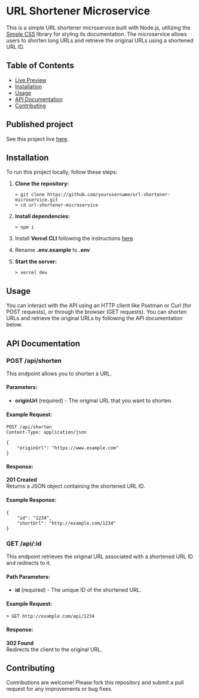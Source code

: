 URL Shortener Microservice
==========================

This is a simple URL shortener microservice built with Node.js, utilizing the [Simple CSS](https://simplecss.org/) library for styling its documentation. The microservice allows users to shorten long URLs and retrieve the original URLs using a shortened URL ID.

Table of Contents
-----------------

*   [Live Preview](#live-preview) 
*   [Installation](#installation)
*   [Usage](#usage)
*   [API Documentation](#api-documentation)
*   [Contributing](#contributing)

Published project
------------

See this project live [here](https://url-shortener-ms.vercel.app/).

Installation
------------

To run this project locally, follow these steps:

1.  **Clone the repository:**
    
        > git clone https://github.com/yourusername/url-shortener-microservice.git
        > cd url-shortener-microservice
    
2.  **Install dependencies:**
    
        > npm i

3.  Install **Vercel CLI** following the instructions [here](https://vercel.com/docs/cli)

4.  Rename **.env.example** to **.env**
    
4.  **Start the server:**
    
        > vercel dev
    
Usage
-----

You can interact with the API using an HTTP client like Postman or Curl (for POST requests), or through the browser (GET requests). You can shorten URLs and retrieve the original URLs by following the API documentation below.

API Documentation
-----------------

### POST /api/shorten

This endpoint allows you to shorten a URL.

#### Parameters:

*   **originUrl** (required) - The original URL that you want to shorten.

#### Example Request:

    POST /api/shorten
    Content-Type: application/json
    
    {
        "originUrl": "https://www.example.com"
    }

#### Response:

**201 Created**  
Returns a JSON object containing the shortened URL ID.

#### Example Response:

    {
        "id": "1234",
        "shortUrl": "http://example.com/1234"
    }

### GET /api/:id

This endpoint retrieves the original URL associated with a shortened URL ID and redirects to it.

#### Path Parameters:

*   **id** (required) - The unique ID of the shortened URL.

#### Example Request:

    > GET http://example.com/api/1234

#### Response:

**302 Found**  
Redirects the client to the original URL.

Contributing
------------

Contributions are welcome! Please fork this repository and submit a pull request for any improvements or bug fixes.